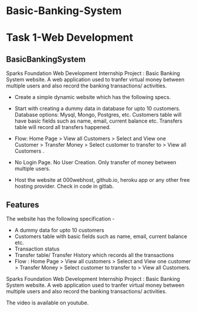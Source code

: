 # Basic-Banking-System

# Task 1-Web Development
## BasicBankingSystem




Sparks Foundation Web Development Internship Project : 
Basic Banking System website.
A web application used to tranfer virtual money between multiple users and also record the banking transactions/ activities.

- Create a simple dynamic website which has the following specs.

- Start with creating a dummy data in database for upto 10 customers. Database options: Mysql, Mongo, Postgres, etc.            Customers table will have basic fields such as name, email, current balance etc. Transfers table will record all            transfers happened.

- Flow: Home Page > View all Customers > Select and View one Customer > Transfer Money > Select customer to transfer to >       View all Customers .

- No Login Page. No User Creation. Only transfer of money between multiple users.

- Host the website at 000webhost, github.io, heroku app or any other free hosting provider. Check in code in gitlab.

## Features

The website has the following specification -

- A dummy data for upto 10 customers
- Customers table with basic fields such as name, email, current balance etc.
- Transaction status
- Transfer table/ Transfer History which records all the transactions
- Flow : Home Page > View all customers > Select and View one customer > Transfer Money > Select customer to transfer to > View all Customers.

Sparks Foundation Web Development Internship Project : Basic Banking System website. A web application used to tranfer virtual money between multiple users and also record the banking transactions/ activities.

The video is available on youtube.
